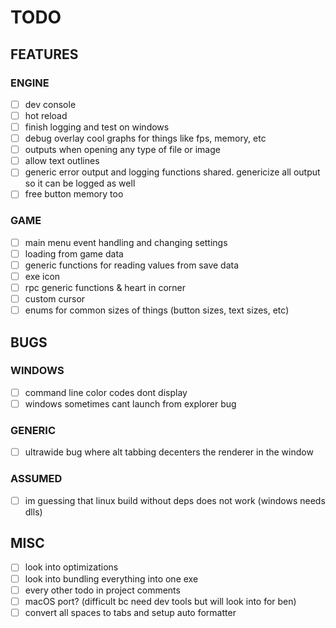 # TODO

## FEATURES

### ENGINE

- [ ] dev console
- [ ] hot reload
- [ ] finish logging and test on windows
- [ ] debug overlay cool graphs for things like fps, memory, etc
- [ ] outputs when opening any type of file or image
- [ ] allow text outlines
- [ ] generic error output and logging functions shared. genericize all output so it can be logged as well
- [ ] free button memory too

### GAME

- [ ] main menu event handling and changing settings
- [ ] loading from game data
- [ ] generic functions for reading values from save data
- [ ] exe icon
- [ ] rpc generic functions & heart in corner
- [ ] custom cursor
- [ ] enums for common sizes of things (button sizes, text sizes, etc)

## BUGS

### WINDOWS

- [ ] command line color codes dont display
- [ ] windows sometimes cant launch from explorer bug

### GENERIC

- [ ] ultrawide bug where alt tabbing decenters the renderer in the window

### ASSUMED

- [ ] im guessing that linux build without deps does not work (windows needs dlls)

## MISC

- [ ] look into optimizations
- [ ] look into bundling everything into one exe
- [ ] every other todo in project comments
- [ ] macOS port? (difficult bc need dev tools but will look into for ben)
- [ ] convert all spaces to tabs and setup auto formatter

